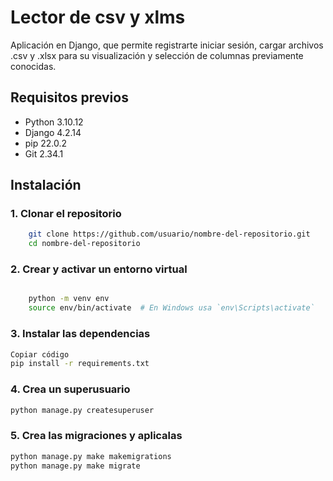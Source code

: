 # Lector de csv y xlms

Aplicación en Django, que permite registrarte iniciar sesión, cargar archivos .csv y .xlsx para su visualización y selección de columnas previamente conocidas. 

## Requisitos previos

- Python 3.10.12
- Django 4.2.14
- pip 22.0.2 
- Git 2.34.1

## Instalación

### 1. Clonar el repositorio

```bash
    git clone https://github.com/usuario/nombre-del-repositorio.git
    cd nombre-del-repositorio
```
### 2. Crear y activar un entorno virtual
```bash

    python -m venv env
    source env/bin/activate  # En Windows usa `env\Scripts\activate`

```
### 3. Instalar las dependencias
```bash
Copiar código
pip install -r requirements.txt

```
### 4. Crea un superusuario
```bash
python manage.py createsuperuser

```
### 5. Crea las migraciones y aplicalas
```bash
python manage.py make makemigrations
python manage.py make migrate
```